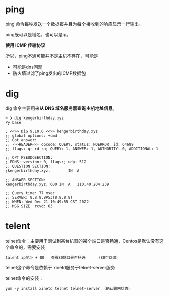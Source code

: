 # ping

ping 命令每秒发送一个数据报并且为每个接收到的响应显示一行输出。

ping既可以是域名，也可以是ip。

**使用 ICMP 传输协议**

所以，ping不通可能并不是主机不存在，可能是

- 可能是dns问题
- 防火墙过滤了ping发出的ICMP数据包





# dig

dig 命令主要用来**从 DNS 域名服务器查询主机地址信息**。

```
~ ❯ dig kengerbirthday.xyz                                              Py base

; <<>> DiG 9.10.6 <<>> kengerbirthday.xyz
;; global options: +cmd
;; Got answer:
;; ->>HEADER<<- opcode: QUERY, status: NOERROR, id: 64689
;; flags: qr rd ra; QUERY: 1, ANSWER: 1, AUTHORITY: 0, ADDITIONAL: 1

;; OPT PSEUDOSECTION:
; EDNS: version: 0, flags:; udp: 512
;; QUESTION SECTION:
;kengerbirthday.xyz.		IN	A

;; ANSWER SECTION:
kengerbirthday.xyz.	600	IN	A	110.40.204.239

;; Query time: 77 msec
;; SERVER: 8.8.8.8#53(8.8.8.8)
;; WHEN: Wed Dec 21 10:49:55 CST 2022
;; MSG SIZE  rcvd: 63
```







# telent

telnet命令：主要用于测试到某台机器的某个端口是否畅通，Centos是默认没有这个命令的，需要安装 

`talent ip地址 + 80   查看80端口是否畅通     （80可以改） `

 telnet这个命令是依赖于 xinetd服务于telnet-server服务 

 telnet命令的安装：

`yum -y install xinetd telnet telnet-server （确认联网状态）`